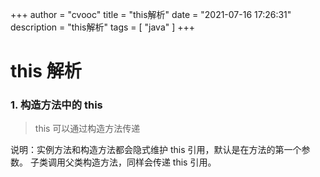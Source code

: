 +++
author = "cvooc"
title = "this解析"
date = "2021-07-16 17:26:31"
description = "this解析"
tags = [
    "java"
]
+++

# this 解析

### 1. 构造方法中的 this

> this 可以通过构造方法传递

说明：实例方法和构造方法都会隐式维护 this 引用，默认是在方法的第一个参数。
子类调用父类构造方法，同样会传递 this 引用。
